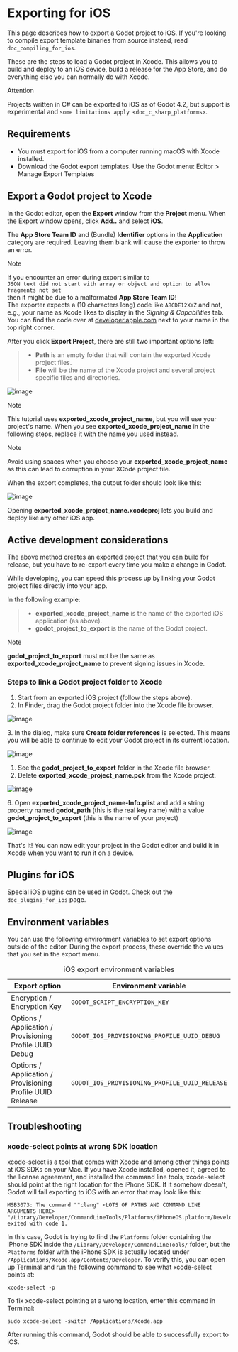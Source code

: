 # Exporting for iOS

This page describes how to export a Godot project to iOS. If you're
looking to compile export template binaries from source instead, read
`doc_compiling_for_ios`.

These are the steps to load a Godot project in Xcode. This allows you to
build and deploy to an iOS device, build a release for the App Store,
and do everything else you can normally do with Xcode.

Attention

Projects written in C# can be exported to iOS as of Godot 4.2, but
support is experimental and
`some limitations apply <doc_c_sharp_platforms>`.

## Requirements

-   You must export for iOS from a computer running macOS with Xcode
    installed.
-   Download the Godot export templates. Use the Godot menu: Editor &gt;
    Manage Export Templates

## Export a Godot project to Xcode

In the Godot editor, open the **Export** window from the **Project**
menu. When the Export window opens, click **Add..** and select **iOS**.

The **App Store Team ID** and (Bundle) **Identifier** options in the
**Application** category are required. Leaving them blank will cause the
exporter to throw an error.

Note

If you encounter an error during export similar to  
`JSON text did not start with array or object and option to allow fragments not set`  
then it might be due to a malformated **App Store Team ID**!  
The exporter expects a (10 characters long) code like `ABCDE12XYZ` and
not, e.g., your name as Xcode likes to display in the *Signing &
Capabilities* tab.  
You can find the code over at
[developer.apple.com](https://developer.apple.com/account/resources/certificates/list)
next to your name in the top right corner.

After you click **Export Project**, there are still two important
options left:

> -   **Path** is an empty folder that will contain the exported Xcode
>     project files.
> -   **File** will be the name of the Xcode project and several project
>     specific files and directories.

![image](img/ios_export_file.png)

Note

This tutorial uses **exported\_xcode\_project\_name**, but you will use
your project's name. When you see **exported\_xcode\_project\_name** in
the following steps, replace it with the name you used instead.

Note

Avoid using spaces when you choose your
**exported\_xcode\_project\_name** as this can lead to corruption in
your XCode project file.

When the export completes, the output folder should look like this:

![image](img/ios_export_output.png)

Opening **exported\_xcode\_project\_name.xcodeproj** lets you build and
deploy like any other iOS app.

## Active development considerations

The above method creates an exported project that you can build for
release, but you have to re-export every time you make a change in
Godot.

While developing, you can speed this process up by linking your Godot
project files directly into your app.

In the following example:

> -   **exported\_xcode\_project\_name** is the name of the exported iOS
>     application (as above).
> -   **godot\_project\_to\_export** is the name of the Godot project.

Note

**godot\_project\_to\_export** must not be the same as
**exported\_xcode\_project\_name** to prevent signing issues in Xcode.

### Steps to link a Godot project folder to Xcode

1.  Start from an exported iOS project (follow the steps above).
2.  In Finder, drag the Godot project folder into the Xcode file
    browser.

![image](img/ios_export_add_dir.png)

3\. In the dialog, make sure **Create folder references** is selected.
This means you will be able to continue to edit your Godot project in
its current location.

![image](img/ios_export_file_ref.png)

1.  See the **godot\_project\_to\_export** folder in the Xcode file
    browser.
2.  Delete **exported\_xcode\_project\_name.pck** from the Xcode
    project.

![image](img/ios_export_delete_pck.png)

6\. Open **exported\_xcode\_project\_name-Info.plist** and add a string
property named **godot\_path** (this is the real key name) with a value
**godot\_project\_to\_export** (this is the name of your project)

![image](img/ios_export_set_path.png)

That's it! You can now edit your project in the Godot editor and build
it in Xcode when you want to run it on a device.

## Plugins for iOS

Special iOS plugins can be used in Godot. Check out the
`doc_plugins_for_ios` page.

## Environment variables

You can use the following environment variables to set export options
outside of the editor. During the export process, these override the
values that you set in the export menu.

<table>
<caption>iOS export environment variables</caption>
<thead>
<tr>
<th>Export option</th>
<th>Environment variable</th>
</tr>
</thead>
<tbody>
<tr>
<td>Encryption / Encryption Key</td>
<td><code>GODOT_SCRIPT_ENCRYPTION_KEY</code></td>
</tr>
<tr>
<td>Options / Application / Provisioning Profile UUID Debug</td>
<td><code>GODOT_IOS_PROVISIONING_PROFILE_UUID_DEBUG</code></td>
</tr>
<tr>
<td>Options / Application / Provisioning Profile UUID Release</td>
<td><code>GODOT_IOS_PROVISIONING_PROFILE_UUID_RELEASE</code></td>
</tr>
</tbody>
</table>

## Troubleshooting

### xcode-select points at wrong SDK location

xcode-select is a tool that comes with Xcode and among other things
points at iOS SDKs on your Mac. If you have Xcode installed, opened it,
agreed to the license agreement, and installed the command line tools,
xcode-select should point at the right location for the iPhone SDK. If
it somehow doesn't, Godot will fail exporting to iOS with an error that
may look like this:

    MSB3073: The command ""clang" <LOTS OF PATHS AND COMMAND LINE ARGUMENTS HERE>
    "/Library/Developer/CommandLineTools/Platforms/iPhoneOS.platform/Developer/SDKs/iPhoneOS.sdk"" exited with code 1.

In this case, Godot is trying to find the `Platforms` folder containing
the iPhone SDK inside the `/Library/Developer/CommandLineTools/` folder,
but the `Platforms` folder with the iPhone SDK is actually located under
`/Applications/Xcode.app/Contents/Developer`. To verify this, you can
open up Terminal and run the following command to see what xcode-select
points at:

    xcode-select -p

To fix xcode-select pointing at a wrong location, enter this command in
Terminal:

    sudo xcode-select -switch /Applications/Xcode.app

After running this command, Godot should be able to successfully export
to iOS.
